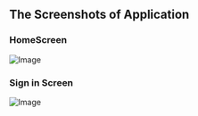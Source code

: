 ## The Screenshots of Application

### HomeScreen
![Image](https://github.com/user-attachments/assets/eeaa1a1d-f0e8-4bd9-8139-e6134ee2c70b)

### Sign in Screen
![Image](https://github.com/user-attachments/assets/1ac972a6-647d-4b67-91ea-e5f9762f2c8c)
